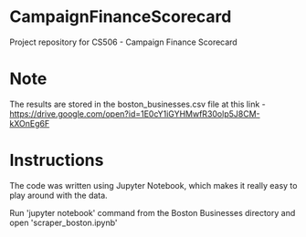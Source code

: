 # CampaignFinanceScorecard
Project repository for CS506 - Campaign Finance Scorecard

# Note

The results are stored in the boston_businesses.csv file at this link - https://drive.google.com/open?id=1E0cY1iGYHMwfR30olp5J8CM-kXOnEg6F

# Instructions
The code was written using Jupyter Notebook, which makes it really easy to play around with the data.

Run 'jupyter notebook' command from the Boston Businesses directory and open 'scraper_boston.ipynb'

